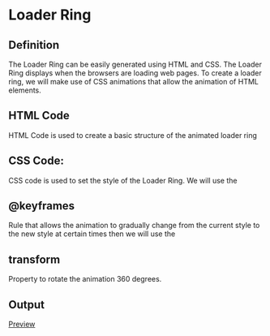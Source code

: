# Loader Ring

## Definition

The Loader Ring can be easily generated using HTML and CSS. The Loader Ring displays when the browsers are loading web pages. To create a loader ring, we will make use of CSS animations that allow the animation of HTML elements.


## HTML Code

HTML Code is used to create a basic structure of the animated loader ring 

## CSS Code: 

CSS code is used to set the style of the Loader Ring. We will use the <h2>@keyframes</h2> Rule that allows the animation to gradually change from the current style to the new style at certain times then we will use the <h2>transform</h2> Property to rotate the animation 360 degrees.

## Output

<a href = "https://gorgeous-baklava-c72210.netlify.app/">Preview
